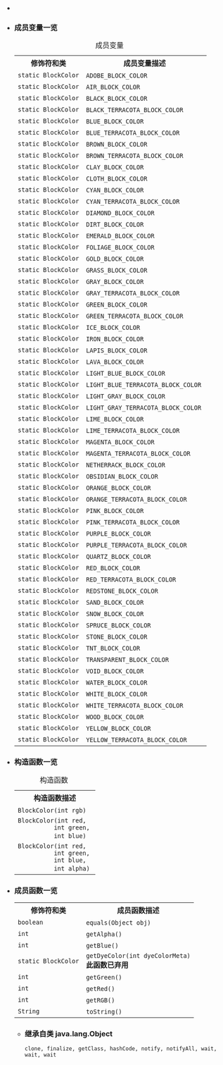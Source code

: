 <div class="summary">
<ul class="blockList">
<li class="blockList">

<li class="blockList"><a name="field.summary">
<!--   -->
</a>
<h3>成员变量一览</h3>
<table class="memberSummary" border="0" cellpadding="3" cellspacing="0" summary="Field Summary table, listing fields, and an explanation">
<caption><span>成员变量</span><span class="tabEnd"> </span></caption>
<tr>
<th>修饰符和类</th>
<th>成员变量描述</th>
</tr>
<tr class="altColor">
<td class="colFirst"><code>static <a  title="class in cn.nukkit.utils">BlockColor</a></code></td>
<td class="colLast"><code><span class="memberNameLink"><a >ADOBE_BLOCK_COLOR</a></span></code> </td>
</tr>
<tr class="rowColor">
<td class="colFirst"><code>static <a  title="class in cn.nukkit.utils">BlockColor</a></code></td>
<td class="colLast"><code><span class="memberNameLink"><a >AIR_BLOCK_COLOR</a></span></code> </td>
</tr>
<tr class="altColor">
<td class="colFirst"><code>static <a  title="class in cn.nukkit.utils">BlockColor</a></code></td>
<td class="colLast"><code><span class="memberNameLink"><a >BLACK_BLOCK_COLOR</a></span></code> </td>
</tr>
<tr class="rowColor">
<td class="colFirst"><code>static <a  title="class in cn.nukkit.utils">BlockColor</a></code></td>
<td class="colLast"><code><span class="memberNameLink"><a >BLACK_TERRACOTA_BLOCK_COLOR</a></span></code> </td>
</tr>
<tr class="altColor">
<td class="colFirst"><code>static <a  title="class in cn.nukkit.utils">BlockColor</a></code></td>
<td class="colLast"><code><span class="memberNameLink"><a >BLUE_BLOCK_COLOR</a></span></code> </td>
</tr>
<tr class="rowColor">
<td class="colFirst"><code>static <a  title="class in cn.nukkit.utils">BlockColor</a></code></td>
<td class="colLast"><code><span class="memberNameLink"><a >BLUE_TERRACOTA_BLOCK_COLOR</a></span></code> </td>
</tr>
<tr class="altColor">
<td class="colFirst"><code>static <a  title="class in cn.nukkit.utils">BlockColor</a></code></td>
<td class="colLast"><code><span class="memberNameLink"><a >BROWN_BLOCK_COLOR</a></span></code> </td>
</tr>
<tr class="rowColor">
<td class="colFirst"><code>static <a  title="class in cn.nukkit.utils">BlockColor</a></code></td>
<td class="colLast"><code><span class="memberNameLink"><a >BROWN_TERRACOTA_BLOCK_COLOR</a></span></code> </td>
</tr>
<tr class="altColor">
<td class="colFirst"><code>static <a  title="class in cn.nukkit.utils">BlockColor</a></code></td>
<td class="colLast"><code><span class="memberNameLink"><a >CLAY_BLOCK_COLOR</a></span></code> </td>
</tr>
<tr class="rowColor">
<td class="colFirst"><code>static <a  title="class in cn.nukkit.utils">BlockColor</a></code></td>
<td class="colLast"><code><span class="memberNameLink"><a >CLOTH_BLOCK_COLOR</a></span></code> </td>
</tr>
<tr class="altColor">
<td class="colFirst"><code>static <a  title="class in cn.nukkit.utils">BlockColor</a></code></td>
<td class="colLast"><code><span class="memberNameLink"><a >CYAN_BLOCK_COLOR</a></span></code> </td>
</tr>
<tr class="rowColor">
<td class="colFirst"><code>static <a  title="class in cn.nukkit.utils">BlockColor</a></code></td>
<td class="colLast"><code><span class="memberNameLink"><a >CYAN_TERRACOTA_BLOCK_COLOR</a></span></code> </td>
</tr>
<tr class="altColor">
<td class="colFirst"><code>static <a  title="class in cn.nukkit.utils">BlockColor</a></code></td>
<td class="colLast"><code><span class="memberNameLink"><a >DIAMOND_BLOCK_COLOR</a></span></code> </td>
</tr>
<tr class="rowColor">
<td class="colFirst"><code>static <a  title="class in cn.nukkit.utils">BlockColor</a></code></td>
<td class="colLast"><code><span class="memberNameLink"><a >DIRT_BLOCK_COLOR</a></span></code> </td>
</tr>
<tr class="altColor">
<td class="colFirst"><code>static <a  title="class in cn.nukkit.utils">BlockColor</a></code></td>
<td class="colLast"><code><span class="memberNameLink"><a >EMERALD_BLOCK_COLOR</a></span></code> </td>
</tr>
<tr class="rowColor">
<td class="colFirst"><code>static <a  title="class in cn.nukkit.utils">BlockColor</a></code></td>
<td class="colLast"><code><span class="memberNameLink"><a >FOLIAGE_BLOCK_COLOR</a></span></code> </td>
</tr>
<tr class="altColor">
<td class="colFirst"><code>static <a  title="class in cn.nukkit.utils">BlockColor</a></code></td>
<td class="colLast"><code><span class="memberNameLink"><a >GOLD_BLOCK_COLOR</a></span></code> </td>
</tr>
<tr class="rowColor">
<td class="colFirst"><code>static <a  title="class in cn.nukkit.utils">BlockColor</a></code></td>
<td class="colLast"><code><span class="memberNameLink"><a >GRASS_BLOCK_COLOR</a></span></code> </td>
</tr>
<tr class="altColor">
<td class="colFirst"><code>static <a  title="class in cn.nukkit.utils">BlockColor</a></code></td>
<td class="colLast"><code><span class="memberNameLink"><a >GRAY_BLOCK_COLOR</a></span></code> </td>
</tr>
<tr class="rowColor">
<td class="colFirst"><code>static <a  title="class in cn.nukkit.utils">BlockColor</a></code></td>
<td class="colLast"><code><span class="memberNameLink"><a >GRAY_TERRACOTA_BLOCK_COLOR</a></span></code> </td>
</tr>
<tr class="altColor">
<td class="colFirst"><code>static <a  title="class in cn.nukkit.utils">BlockColor</a></code></td>
<td class="colLast"><code><span class="memberNameLink"><a >GREEN_BLOCK_COLOR</a></span></code> </td>
</tr>
<tr class="rowColor">
<td class="colFirst"><code>static <a  title="class in cn.nukkit.utils">BlockColor</a></code></td>
<td class="colLast"><code><span class="memberNameLink"><a >GREEN_TERRACOTA_BLOCK_COLOR</a></span></code> </td>
</tr>
<tr class="altColor">
<td class="colFirst"><code>static <a  title="class in cn.nukkit.utils">BlockColor</a></code></td>
<td class="colLast"><code><span class="memberNameLink"><a >ICE_BLOCK_COLOR</a></span></code> </td>
</tr>
<tr class="rowColor">
<td class="colFirst"><code>static <a  title="class in cn.nukkit.utils">BlockColor</a></code></td>
<td class="colLast"><code><span class="memberNameLink"><a >IRON_BLOCK_COLOR</a></span></code> </td>
</tr>
<tr class="altColor">
<td class="colFirst"><code>static <a  title="class in cn.nukkit.utils">BlockColor</a></code></td>
<td class="colLast"><code><span class="memberNameLink"><a >LAPIS_BLOCK_COLOR</a></span></code> </td>
</tr>
<tr class="rowColor">
<td class="colFirst"><code>static <a  title="class in cn.nukkit.utils">BlockColor</a></code></td>
<td class="colLast"><code><span class="memberNameLink"><a >LAVA_BLOCK_COLOR</a></span></code> </td>
</tr>
<tr class="altColor">
<td class="colFirst"><code>static <a  title="class in cn.nukkit.utils">BlockColor</a></code></td>
<td class="colLast"><code><span class="memberNameLink"><a >LIGHT_BLUE_BLOCK_COLOR</a></span></code> </td>
</tr>
<tr class="rowColor">
<td class="colFirst"><code>static <a  title="class in cn.nukkit.utils">BlockColor</a></code></td>
<td class="colLast"><code><span class="memberNameLink"><a >LIGHT_BLUE_TERRACOTA_BLOCK_COLOR</a></span></code> </td>
</tr>
<tr class="altColor">
<td class="colFirst"><code>static <a  title="class in cn.nukkit.utils">BlockColor</a></code></td>
<td class="colLast"><code><span class="memberNameLink"><a >LIGHT_GRAY_BLOCK_COLOR</a></span></code> </td>
</tr>
<tr class="rowColor">
<td class="colFirst"><code>static <a  title="class in cn.nukkit.utils">BlockColor</a></code></td>
<td class="colLast"><code><span class="memberNameLink"><a >LIGHT_GRAY_TERRACOTA_BLOCK_COLOR</a></span></code> </td>
</tr>
<tr class="altColor">
<td class="colFirst"><code>static <a  title="class in cn.nukkit.utils">BlockColor</a></code></td>
<td class="colLast"><code><span class="memberNameLink"><a >LIME_BLOCK_COLOR</a></span></code> </td>
</tr>
<tr class="rowColor">
<td class="colFirst"><code>static <a  title="class in cn.nukkit.utils">BlockColor</a></code></td>
<td class="colLast"><code><span class="memberNameLink"><a >LIME_TERRACOTA_BLOCK_COLOR</a></span></code> </td>
</tr>
<tr class="altColor">
<td class="colFirst"><code>static <a  title="class in cn.nukkit.utils">BlockColor</a></code></td>
<td class="colLast"><code><span class="memberNameLink"><a >MAGENTA_BLOCK_COLOR</a></span></code> </td>
</tr>
<tr class="rowColor">
<td class="colFirst"><code>static <a  title="class in cn.nukkit.utils">BlockColor</a></code></td>
<td class="colLast"><code><span class="memberNameLink"><a >MAGENTA_TERRACOTA_BLOCK_COLOR</a></span></code> </td>
</tr>
<tr class="altColor">
<td class="colFirst"><code>static <a  title="class in cn.nukkit.utils">BlockColor</a></code></td>
<td class="colLast"><code><span class="memberNameLink"><a >NETHERRACK_BLOCK_COLOR</a></span></code> </td>
</tr>
<tr class="rowColor">
<td class="colFirst"><code>static <a  title="class in cn.nukkit.utils">BlockColor</a></code></td>
<td class="colLast"><code><span class="memberNameLink"><a >OBSIDIAN_BLOCK_COLOR</a></span></code> </td>
</tr>
<tr class="altColor">
<td class="colFirst"><code>static <a  title="class in cn.nukkit.utils">BlockColor</a></code></td>
<td class="colLast"><code><span class="memberNameLink"><a >ORANGE_BLOCK_COLOR</a></span></code> </td>
</tr>
<tr class="rowColor">
<td class="colFirst"><code>static <a  title="class in cn.nukkit.utils">BlockColor</a></code></td>
<td class="colLast"><code><span class="memberNameLink"><a >ORANGE_TERRACOTA_BLOCK_COLOR</a></span></code> </td>
</tr>
<tr class="altColor">
<td class="colFirst"><code>static <a  title="class in cn.nukkit.utils">BlockColor</a></code></td>
<td class="colLast"><code><span class="memberNameLink"><a >PINK_BLOCK_COLOR</a></span></code> </td>
</tr>
<tr class="rowColor">
<td class="colFirst"><code>static <a  title="class in cn.nukkit.utils">BlockColor</a></code></td>
<td class="colLast"><code><span class="memberNameLink"><a >PINK_TERRACOTA_BLOCK_COLOR</a></span></code> </td>
</tr>
<tr class="altColor">
<td class="colFirst"><code>static <a  title="class in cn.nukkit.utils">BlockColor</a></code></td>
<td class="colLast"><code><span class="memberNameLink"><a >PURPLE_BLOCK_COLOR</a></span></code> </td>
</tr>
<tr class="rowColor">
<td class="colFirst"><code>static <a  title="class in cn.nukkit.utils">BlockColor</a></code></td>
<td class="colLast"><code><span class="memberNameLink"><a >PURPLE_TERRACOTA_BLOCK_COLOR</a></span></code> </td>
</tr>
<tr class="altColor">
<td class="colFirst"><code>static <a  title="class in cn.nukkit.utils">BlockColor</a></code></td>
<td class="colLast"><code><span class="memberNameLink"><a >QUARTZ_BLOCK_COLOR</a></span></code> </td>
</tr>
<tr class="rowColor">
<td class="colFirst"><code>static <a  title="class in cn.nukkit.utils">BlockColor</a></code></td>
<td class="colLast"><code><span class="memberNameLink"><a >RED_BLOCK_COLOR</a></span></code> </td>
</tr>
<tr class="altColor">
<td class="colFirst"><code>static <a  title="class in cn.nukkit.utils">BlockColor</a></code></td>
<td class="colLast"><code><span class="memberNameLink"><a >RED_TERRACOTA_BLOCK_COLOR</a></span></code> </td>
</tr>
<tr class="rowColor">
<td class="colFirst"><code>static <a  title="class in cn.nukkit.utils">BlockColor</a></code></td>
<td class="colLast"><code><span class="memberNameLink"><a >REDSTONE_BLOCK_COLOR</a></span></code> </td>
</tr>
<tr class="altColor">
<td class="colFirst"><code>static <a  title="class in cn.nukkit.utils">BlockColor</a></code></td>
<td class="colLast"><code><span class="memberNameLink"><a >SAND_BLOCK_COLOR</a></span></code> </td>
</tr>
<tr class="rowColor">
<td class="colFirst"><code>static <a  title="class in cn.nukkit.utils">BlockColor</a></code></td>
<td class="colLast"><code><span class="memberNameLink"><a >SNOW_BLOCK_COLOR</a></span></code> </td>
</tr>
<tr class="altColor">
<td class="colFirst"><code>static <a  title="class in cn.nukkit.utils">BlockColor</a></code></td>
<td class="colLast"><code><span class="memberNameLink"><a >SPRUCE_BLOCK_COLOR</a></span></code> </td>
</tr>
<tr class="rowColor">
<td class="colFirst"><code>static <a  title="class in cn.nukkit.utils">BlockColor</a></code></td>
<td class="colLast"><code><span class="memberNameLink"><a >STONE_BLOCK_COLOR</a></span></code> </td>
</tr>
<tr class="altColor">
<td class="colFirst"><code>static <a  title="class in cn.nukkit.utils">BlockColor</a></code></td>
<td class="colLast"><code><span class="memberNameLink"><a >TNT_BLOCK_COLOR</a></span></code> </td>
</tr>
<tr class="rowColor">
<td class="colFirst"><code>static <a  title="class in cn.nukkit.utils">BlockColor</a></code></td>
<td class="colLast"><code><span class="memberNameLink"><a >TRANSPARENT_BLOCK_COLOR</a></span></code> </td>
</tr>
<tr class="altColor">
<td class="colFirst"><code>static <a  title="class in cn.nukkit.utils">BlockColor</a></code></td>
<td class="colLast"><code><span class="memberNameLink"><a >VOID_BLOCK_COLOR</a></span></code> </td>
</tr>
<tr class="rowColor">
<td class="colFirst"><code>static <a  title="class in cn.nukkit.utils">BlockColor</a></code></td>
<td class="colLast"><code><span class="memberNameLink"><a >WATER_BLOCK_COLOR</a></span></code> </td>
</tr>
<tr class="altColor">
<td class="colFirst"><code>static <a  title="class in cn.nukkit.utils">BlockColor</a></code></td>
<td class="colLast"><code><span class="memberNameLink"><a >WHITE_BLOCK_COLOR</a></span></code> </td>
</tr>
<tr class="rowColor">
<td class="colFirst"><code>static <a  title="class in cn.nukkit.utils">BlockColor</a></code></td>
<td class="colLast"><code><span class="memberNameLink"><a >WHITE_TERRACOTA_BLOCK_COLOR</a></span></code> </td>
</tr>
<tr class="altColor">
<td class="colFirst"><code>static <a  title="class in cn.nukkit.utils">BlockColor</a></code></td>
<td class="colLast"><code><span class="memberNameLink"><a >WOOD_BLOCK_COLOR</a></span></code> </td>
</tr>
<tr class="rowColor">
<td class="colFirst"><code>static <a  title="class in cn.nukkit.utils">BlockColor</a></code></td>
<td class="colLast"><code><span class="memberNameLink"><a >YELLOW_BLOCK_COLOR</a></span></code> </td>
</tr>
<tr class="altColor">
<td class="colFirst"><code>static <a  title="class in cn.nukkit.utils">BlockColor</a></code></td>
<td class="colLast"><code><span class="memberNameLink"><a >YELLOW_TERRACOTA_BLOCK_COLOR</a></span></code> </td>
</tr>
</table>
</li>
</ul>
<!-- ======== CONSTRUCTOR SUMMARY ======== -->
<ul class="blockList">
<li class="blockList"><a name="constructor.summary">
<!--   -->
</a>
<h3>构造函数一览</h3>
<table class="memberSummary" border="0" cellpadding="3" cellspacing="0" summary="Constructor Summary table, listing constructors, and an explanation">
<caption><span>构造函数</span><span class="tabEnd"> </span></caption>
<tr>
<th>构造函数描述</th>
</tr>
<tr class="altColor">
<td class="colOne"><code><span class="memberNameLink"><a >BlockColor</a></span>(int rgb)</code> </td>
</tr>
<tr class="rowColor">
<td class="colOne"><code><span class="memberNameLink"><a >BlockColor</a></span>(int red,
          int green,
          int blue)</code> </td>
</tr>
<tr class="altColor">
<td class="colOne"><code><span class="memberNameLink"><a >BlockColor</a></span>(int red,
          int green,
          int blue,
          int alpha)</code> </td>
</tr>
</table>
</li>
</ul>
<!-- ========== METHOD SUMMARY =========== -->
<ul class="blockList">
<li class="blockList"><a name="method.summary">
<!--   -->
</a>
<h3>成员函数一览</h3>
<table class="memberSummary" border="0" cellpadding="3" cellspacing="0" summary="Method Summary table, listing methods, and an explanation">

<tr>
<th>修饰符和类</th>
<th>成员函数描述</th>
</tr>
<tr id="i0" class="altColor">
<td class="colFirst"><code>boolean</code></td>
<td class="colLast"><code><span class="memberNameLink"><a >equals</a></span>(<a  title="class or interface in java.lang">Object</a> obj)</code> </td>
</tr>
<tr id="i1" class="rowColor">
<td class="colFirst"><code>int</code></td>
<td class="colLast"><code><span class="memberNameLink"><a >getAlpha</a></span>()</code> </td>
</tr>
<tr id="i2" class="altColor">
<td class="colFirst"><code>int</code></td>
<td class="colLast"><code><span class="memberNameLink"><a >getBlue</a></span>()</code> </td>
</tr>
<tr id="i3" class="rowColor">
<td class="colFirst"><code>static <a  title="class in cn.nukkit.utils">BlockColor</a></code></td>
<td class="colLast"><code><span class="memberNameLink"><a >getDyeColor</a></span>(int dyeColorMeta)</code>
<div class="block"><strong>此函数已弃用</strong> </div>
</td>
</tr>
<tr id="i4" class="altColor">
<td class="colFirst"><code>int</code></td>
<td class="colLast"><code><span class="memberNameLink"><a >getGreen</a></span>()</code> </td>
</tr>
<tr id="i5" class="rowColor">
<td class="colFirst"><code>int</code></td>
<td class="colLast"><code><span class="memberNameLink"><a >getRed</a></span>()</code> </td>
</tr>
<tr id="i6" class="altColor">
<td class="colFirst"><code>int</code></td>
<td class="colLast"><code><span class="memberNameLink"><a >getRGB</a></span>()</code> </td>
</tr>
<tr id="i7" class="rowColor">
<td class="colFirst"><code><a  title="class or interface in java.lang">String</a></code></td>
<td class="colLast"><code><span class="memberNameLink"><a >toString</a></span>()</code> </td>
</tr>
</table>
<ul class="blockList">
<li class="blockList"><a name="methods.inherited.from.class.java.lang.Object">
<!--   -->
</a>
<h3>继承自类 java.lang.<a  title="class or interface in java.lang">Object</a></h3>
<code><a  title="class or interface in java.lang">clone</a>, <a  title="class or interface in java.lang">finalize</a>, <a  title="class or interface in java.lang">getClass</a>, <a  title="class or interface in java.lang">hashCode</a>, <a  title="class or interface in java.lang">notify</a>, <a  title="class or interface in java.lang">notifyAll</a>, <a  title="class or interface in java.lang">wait</a>, <a  title="class or interface in java.lang">wait</a>, <a  title="class or interface in java.lang">wait</a></code></li>
</ul>
</li>
</ul>
</li>
</ul>
</div>
